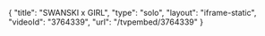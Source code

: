 {
    "title": "SWANSKI x GIRL",
    "type": "solo",
    "layout": "iframe-static",
    "videoId": "3764339",
    "url": "\/tvpembed\/3764339"
}